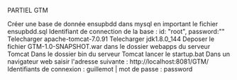 PARTIEL GTM


Créer une base de donnée ensupbdd dans mysql en important le fichier ensupbdd.sql
Identifiant de connection de la base : id: "root", password:""
Telecharger apache-tomcat-7.0.91
Telecharger jdk1.8.0_144
Deposer le fichier GTM-1.0-SNAPSHOT.war dans le dossier webapps du serveur Tomcat
Dans le dossier bin du serveur Tomcat lancer le startup.bat
Dans un navigateur web saisir l'adresse suivante : http://localhost:8081/GTM/
Identifiants de connexion : guillemot | mot de passe : password

